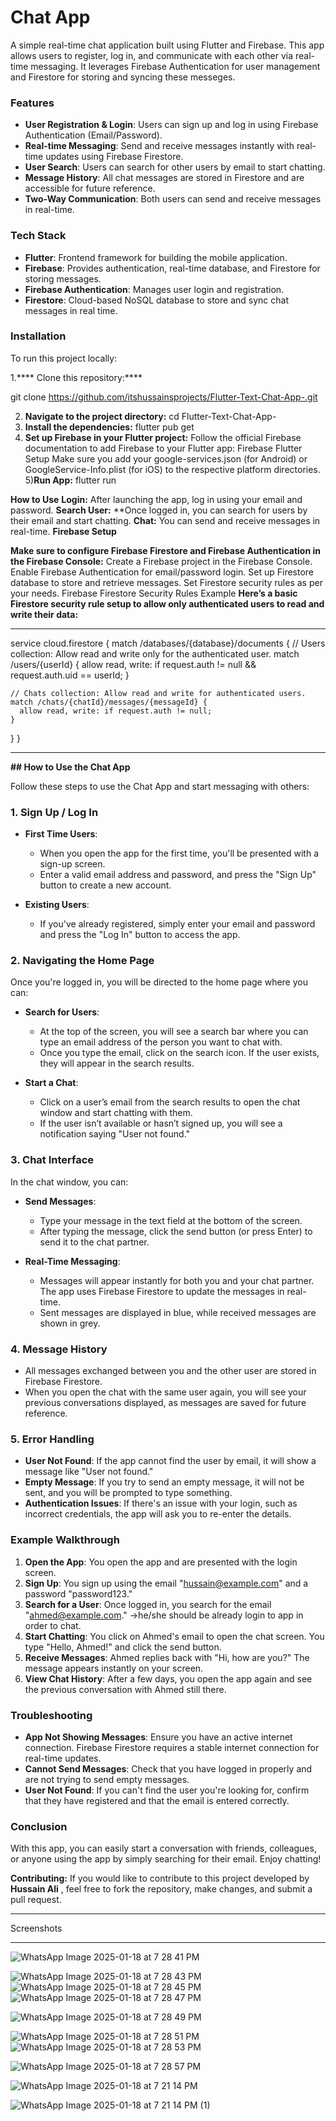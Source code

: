 # Chat App

A simple real-time chat application built using Flutter and Firebase. This app allows users to register, log in, and communicate with each other via real-time messaging. It leverages Firebase Authentication for user management and Firestore for storing and syncing these messeges.

### Features

- **User Registration & Login**: Users can sign up and log in using Firebase Authentication (Email/Password).
- **Real-time Messaging**: Send and receive messages instantly with real-time updates using Firebase Firestore.
- **User Search**: Users can search for other users by email to start chatting.
- **Message History**: All chat messages are stored in Firestore and are accessible for future reference.
- **Two-Way Communication**: Both users can send and receive messages in real-time.

### Tech Stack

- **Flutter**: Frontend framework for building the mobile application.
- **Firebase**: Provides authentication, real-time database, and Firestore for storing messages.
- **Firebase Authentication**: Manages user login and registration.
- **Firestore**: Cloud-based NoSQL database to store and sync chat messages in real time.

### Installation

To run this project locally:

1.**** Clone this repository:****

git clone https://github.com/itshussainsprojects/Flutter-Text-Chat-App-.git

2) **Navigate to the project directory:**
cd Flutter-Text-Chat-App-
3) **Install the dependencies:**
flutter pub get
4) **Set up Firebase in your Flutter project:**
Follow the official Firebase documentation to add Firebase to your Flutter app: Firebase Flutter Setup
Make sure you add your google-services.json (for Android) or GoogleService-Info.plist (for iOS) to the respective platform directories.
5)**Run App:**
flutter run 

****How to Use****
**Login:** After launching the app, log in using your email and password.
**Search User:** **Once logged in, you can search for users by their email and start chatting.
**Chat:** You can send and receive messages in real-time.
**Firebase Setup**

**Make sure to configure Firebase Firestore and Firebase Authentication in the Firebase Console:**
Create a Firebase project in the Firebase Console.
Enable Firebase Authentication for email/password login.
Set up Firestore database to store and retrieve messages.
Set Firestore security rules as per your needs.
Firebase Firestore Security Rules Example
**Here’s a basic Firestore security rule setup to allow only authenticated users to read and write their data:**


****
service cloud.firestore {
  match /databases/{database}/documents {
    // Users collection: Allow read and write only for the authenticated user.
    match /users/{userId} {
      allow read, write: if request.auth != null && request.auth.uid == userId;
    }
    
    // Chats collection: Allow read and write for authenticated users.
    match /chats/{chatId}/messages/{messageId} {
      allow read, write: if request.auth != null;
    }
  }
}

****

******## How to Use the Chat App******

Follow these steps to use the Chat App and start messaging with others:

### 1. **Sign Up / Log In**

- **First Time Users**: 
  - When you open the app for the first time, you'll be presented with a sign-up screen.
  - Enter a valid email address and password, and press the "Sign Up" button to create a new account.
  
- **Existing Users**:
  - If you've already registered, simply enter your email and password and press the "Log In" button to access the app.

### 2. **Navigating the Home Page**

Once you're logged in, you will be directed to the home page where you can:

- **Search for Users**:
  - At the top of the screen, you will see a search bar where you can type an email address of the person you want to chat with.
  - Once you type the email, click on the search icon. If the user exists, they will appear in the search results.

- **Start a Chat**:
  - Click on a user’s email from the search results to open the chat window and start chatting with them.
  - If the user isn’t available or hasn’t signed up, you will see a notification saying "User not found."

### 3. **Chat Interface**

In the chat window, you can:

- **Send Messages**:
  - Type your message in the text field at the bottom of the screen.
  - After typing the message, click the send button (or press Enter) to send it to the chat partner.
  
- **Real-Time Messaging**:
  - Messages will appear instantly for both you and your chat partner. The app uses Firebase Firestore to update the messages in real-time.
  - Sent messages are displayed in blue, while received messages are shown in grey.

### 4. **Message History**

- All messages exchanged between you and the other user are stored in Firebase Firestore.
- When you open the chat with the same user again, you will see your previous conversations displayed, as messages are saved for future reference.

### 5. **Error Handling**

- **User Not Found**: If the app cannot find the user by email, it will show a message like "User not found."
- **Empty Message**: If you try to send an empty message, it will not be sent, and you will be prompted to type something.
- **Authentication Issues**: If there's an issue with your login, such as incorrect credentials, the app will ask you to re-enter the details.

### Example Walkthrough

1. **Open the App**: You open the app and are presented with the login screen.
2. **Sign Up**: You sign up using the email "hussain@example.com" and a password "password123."
3. **Search for a User**: Once logged in, you search for the email "ahmed@example.com." ->he/she should be already login to app in order to chat.
4. **Start Chatting**: You click on Ahmed's email to open the chat screen. You type "Hello, Ahmed!" and click the send button.
5. **Receive Messages**: Ahmed replies back with "Hi, how are you?" The message appears instantly on your screen.
6. **View Chat History**: After a few days, you open the app again and see the previous conversation with Ahmed still there.

### Troubleshooting

- **App Not Showing Messages**: Ensure you have an active internet connection. Firebase Firestore requires a stable internet connection for real-time updates.
- **Cannot Send Messages**: Check that you have logged in properly and are not trying to send empty messages.
- **User Not Found**: If you can't find the user you're looking for, confirm that they have registered and that the email is entered correctly.

### Conclusion

With this app, you can easily start a conversation with friends, colleagues, or anyone using the app by simply searching for their email. Enjoy chatting!

**Contributing:**
If you would like to contribute to this project developed by **Hussain Ali** , feel free to fork the repository, make changes, and submit a pull request.
******
Screenshots
******

![WhatsApp Image 2025-01-18 at 7 28 41 PM](https://github.com/user-attachments/assets/f1dd186b-967e-450e-8f03-c4ead3cc5a81)

![WhatsApp Image 2025-01-18 at 7 28 43 PM](https://github.com/user-attachments/assets/04a36fbb-f7e5-45b9-9bf3-e2ce44e57f6a)
![WhatsApp Image 2025-01-18 at 7 28 45 PM](https://github.com/user-attachments/assets/bf235b8d-a2ad-4e95-ae62-738338eb177d)
![WhatsApp Image 2025-01-18 at 7 28 47 PM](https://github.com/user-attachments/assets/d50434aa-4b86-4719-b13a-ad09761b83a9)

![WhatsApp Image 2025-01-18 at 7 28 49 PM](https://github.com/user-attachments/assets/cf90614b-e0c3-4eee-b423-a4778be0cd81)

![WhatsApp Image 2025-01-18 at 7 28 51 PM](https://github.com/user-attachments/assets/2f4aed1f-7378-4bc9-9af0-fb4f2d8f74fb)
![WhatsApp Image 2025-01-18 at 7 28 53 PM](https://github.com/user-attachments/assets/7ea18d3a-5f08-4c3f-9f57-7b7092187761)

![WhatsApp Image 2025-01-18 at 7 28 57 PM](https://github.com/user-attachments/assets/731185f1-2742-4e68-a116-e7f9b8bde6c4)

![WhatsApp Image 2025-01-18 at 7 21 14 PM](https://github.com/user-attachments/assets/107c1540-4de9-43bc-881c-58714782590e)

![WhatsApp Image 2025-01-18 at 7 21 14 PM (1)](https://github.com/user-attachments/assets/1fa45f1a-90de-4b9b-b18f-d1f5207d8f24)










